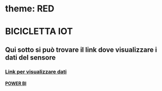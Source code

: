 # theme: RED
# BICICLETTA IOT
## Qui sotto si può trovare il link dove visualizzare i dati del sensore 

### [Link per visualizzare dati](https://aliceee15.github.io/bicicletta-iot-2/file.html)
#### [POWER BI](https://aliceee15.github.io/bicicletta-iot-2/report-github-2.html)
